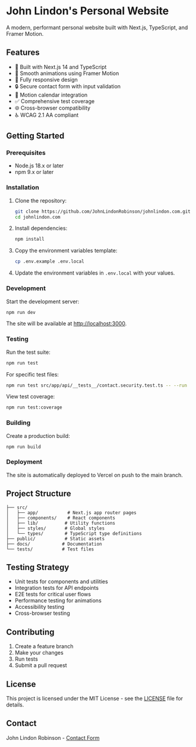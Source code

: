 # John Lindon's Personal Website

A modern, performant personal website built with Next.js, TypeScript, and Framer Motion.

## Features

- 🚀 Built with Next.js 14 and TypeScript
- 🎨 Smooth animations using Framer Motion
- 📱 Fully responsive design
- 🔒 Secure contact form with input validation
- 📅 Motion calendar integration
- ✅ Comprehensive test coverage
- 🌐 Cross-browser compatibility
- ♿ WCAG 2.1 AA compliant

## Getting Started

### Prerequisites

- Node.js 18.x or later
- npm 9.x or later

### Installation

1. Clone the repository:
   ```bash
   git clone https://github.com/JohnLindonRobinson/johnlindon.com.git
   cd johnlindon.com
   ```

2. Install dependencies:
   ```bash
   npm install
   ```

3. Copy the environment variables template:
   ```bash
   cp .env.example .env.local
   ```

4. Update the environment variables in `.env.local` with your values.

### Development

Start the development server:
```bash
npm run dev
```

The site will be available at [http://localhost:3000](http://localhost:3000).

### Testing

Run the test suite:
```bash
npm run test
```

For specific test files:
```bash
npm run test src/app/api/__tests__/contact.security.test.ts -- --run
```

View test coverage:
```bash
npm run test:coverage
```

### Building

Create a production build:
```bash
npm run build
```

### Deployment

The site is automatically deployed to Vercel on push to the main branch.

## Project Structure

```
├── src/
│   ├── app/           # Next.js app router pages
│   ├── components/    # React components
│   ├── lib/          # Utility functions
│   ├── styles/       # Global styles
│   └── types/        # TypeScript type definitions
├── public/           # Static assets
├── docs/            # Documentation
└── tests/           # Test files
```

## Testing Strategy

- Unit tests for components and utilities
- Integration tests for API endpoints
- E2E tests for critical user flows
- Performance testing for animations
- Accessibility testing
- Cross-browser testing

## Contributing

1. Create a feature branch
2. Make your changes
3. Run tests
4. Submit a pull request

## License

This project is licensed under the MIT License - see the [LICENSE](LICENSE) file for details.

## Contact

John Lindon Robinson - [Contact Form](https://johnlindon.com/contact) 